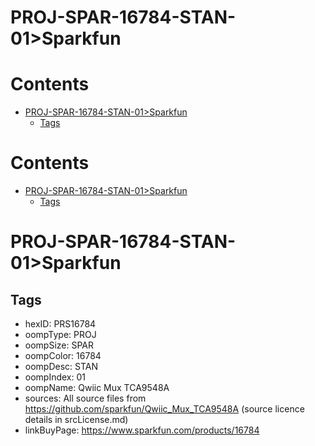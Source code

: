 
PROJ-SPAR-16784-STAN-01>Sparkfun
================================

Contents
========

* [PROJ-SPAR-16784-STAN-01>Sparkfun](#proj-spar-16784-stan-01sparkfun)
	* [Tags](#tags)

Contents
========

* [PROJ-SPAR-16784-STAN-01>Sparkfun](#proj-spar-16784-stan-01sparkfun)
	* [Tags](#tags)

# PROJ-SPAR-16784-STAN-01>Sparkfun

## Tags

- hexID: PRS16784
- oompType: PROJ
- oompSize: SPAR
- oompColor: 16784
- oompDesc: STAN
- oompIndex: 01
- oompName: Qwiic Mux TCA9548A
- sources: All source files from https://github.com/sparkfun/Qwiic_Mux_TCA9548A (source licence details in srcLicense.md)
- linkBuyPage: https://www.sparkfun.com/products/16784
